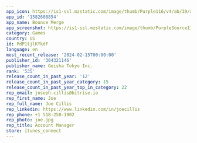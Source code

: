 ```yaml
---
app_icon: https://is1-ssl.mzstatic.com/image/thumb/Purple116/v4/ab/39/aa/ab39aa11-72ba-db78-cd9c-b14fbd831b44/AppIcon-1x_U007emarketing-0-7-0-85-220.png/1024x1024bb.png
app_id: '1582608854'
app_name: Bounce Merge
app_screenshot: https://is1-ssl.mzstatic.com/image/thumb/PurpleSource116/v4/15/56/87/15568751-7841-d98f-245d-48700c26d7c5/4ca3b02f-52da-4e40-a4f7-1fb3014d7319_6-5_01.png/1242x2688bb.png
category: Games
country: US
id: PdP1tjlKYkdF
language: en
most_recent_release: '2024-02-15T00:00:00'
publisher_id: '304321146'
publisher_name: Geisha Tokyo Inc.
rank: '535'
release_count_in_past_year: '12'
release_count_in_past_year_category: 15
release_count_in_past_year_top_in_category: 22
rep_email: joseph.cillis@bitrise.io
rep_first_name: Joe
rep_full_name: Joe Cillis
rep_linkedin: https://www.linkedin.com/in/joecillis
rep_phone: +1 518-258-1902
rep_photo: joe.jpg
rep_title: Account Manager
store: itunes_connect
---
```

